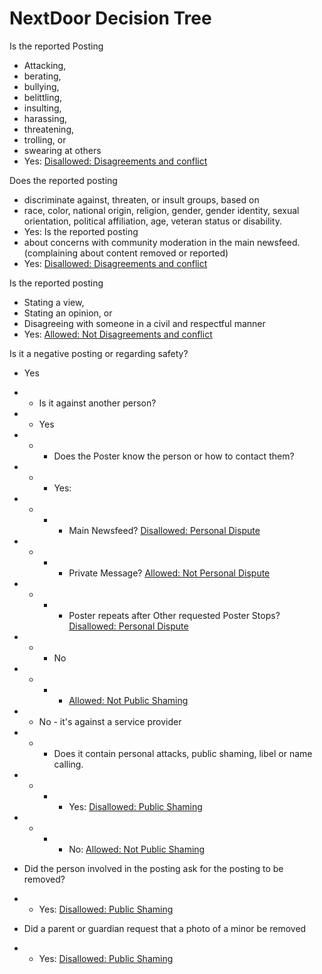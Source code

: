 # NextDoor Decision Tree

Is the reported Posting
* Attacking, 
* berating, 
* bullying, 
* belittling, 
* insulting, 
* harassing, 
* threatening, 
* trolling, or 
* swearing at others
* Yes: [Disallowed: Disagreements and conflict](https://help.nextdoor.com/s/article/be-helpful-not-hurtful?language=en_US#1)

Does the reported posting
* discriminate against, threaten, or insult groups, based on 
* race, color, national origin, religion, gender, gender identity, sexual orientation, political affiliation, age, veteran status or disability.
* Yes: 
Is the reported posting
* about  concerns with community moderation in the main newsfeed. (complaining about content removed or reported)
* Yes: [Disallowed: Disagreements and conflict](https://help.nextdoor.com/s/article/be-helpful-not-hurtful?language=en_US#1)

Is the reported posting
* Stating a view, 
* Stating an opinion, or 
* Disagreeing with someone in a civil and respectful manner
* Yes: [Allowed: Not Disagreements and conflict](https://help.nextdoor.com/s/article/be-helpful-not-hurtful?language=en_US#1)

Is it a negative posting or regarding safety?
* Yes
* * Is it against another person?
* * Yes
* * * Does the Poster know the person or how to contact them?
* * * Yes: 
* * * * Main Newsfeed? [Disallowed: Personal Dispute](https://help.nextdoor.com/s/article/be-helpful-not-hurtful?language=en_US#3)
* * * * Private Message? [Allowed: Not Personal Dispute](https://help.nextdoor.com/s/article/be-helpful-not-hurtful?language=en_US#3)
* * * * Poster repeats after Other requested Poster Stops? [Disallowed: Personal Dispute](https://help.nextdoor.com/s/article/be-helpful-not-hurtful?language=en_US#3)
* * * No
* * * * [Allowed: Not Public Shaming](https://help.nextdoor.com/s/article/be-helpful-not-hurtful?language=en_US#2)
* * No - it's against a service provider
* * * Does it contain personal attacks, public shaming, libel or name calling. 
* * * * Yes: [Disallowed: Public Shaming](https://help.nextdoor.com/s/article/be-helpful-not-hurtful?language=en_US#2)
* * * * No: [Allowed: Not Public Shaming](https://help.nextdoor.com/s/article/be-helpful-not-hurtful?language=en_US#2)

* Did the person involved in the posting ask for the posting to be removed?
* * Yes: [Disallowed: Public Shaming](https://help.nextdoor.com/s/article/be-helpful-not-hurtful?language=en_US#2)
* Did a parent or guardian request that a photo of a minor be removed
* * Yes: [Disallowed: Public Shaming](https://help.nextdoor.com/s/article/be-helpful-not-hurtful?language=en_US#2)


<!--stackedit_data:
eyJoaXN0b3J5IjpbLTEwNzM5MjM1MDksMzYwNDI4OTY0LDIyNj
MyODc2OCwtMjAwNjE0OTU3M119
-->